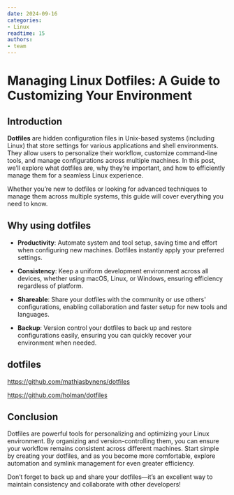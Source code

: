 ```yaml
---
date: 2024-09-16 
categories:
- Linux 
readtime: 15
authors:
- team
---
```

# Managing Linux Dotfiles: A Guide to Customizing Your Environment

## Introduction
**Dotfiles** are hidden configuration files in Unix-based systems (including Linux) that store settings for various applications and shell environments. They allow users to personalize their workflow, customize command-line tools, and manage configurations across multiple machines. In this post, we’ll explore what dotfiles are, why they’re important, and how to efficiently manage them for a seamless Linux experience.

Whether you’re new to dotfiles or looking for advanced techniques to manage them across multiple systems, this guide will cover everything you need to know.

## Why using dotfiles
- **Productivity**: Automate system and tool setup, saving time and effort when configuring new machines. Dotfiles instantly apply your preferred settings.

- **Consistency**: Keep a uniform development environment across all devices, whether using macOS, Linux, or Windows, ensuring efficiency regardless of platform.

- **Shareable**: Share your dotfiles with the community or use others' configurations, enabling collaboration and faster setup for new tools and languages.

- **Backup**: Version control your dotfiles to back up and restore configurations easily, ensuring you can quickly recover your environment when needed.


## dotfiles

https://github.com/mathiasbynens/dotfiles

https://github.com/holman/dotfiles


## Conclusion
Dotfiles are powerful tools for personalizing and optimizing your Linux environment. By organizing and version-controlling them, you can ensure your workflow remains consistent across different machines. Start simple by creating your dotfiles, and as you become more comfortable, explore automation and symlink management for even greater efficiency.

Don’t forget to back up and share your dotfiles—it’s an excellent way to maintain consistency and collaborate with other developers!